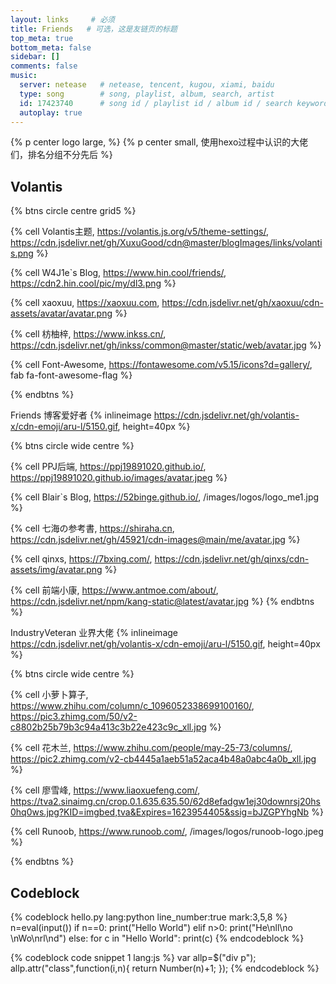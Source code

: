```yaml
---
layout: links     # 必须
title: Friends   # 可选，这是友链页的标题
top_meta: true
bottom_meta: false
sidebar: []
comments: false
music:
  server: netease   # netease, tencent, kugou, xiami, baidu
  type: song        # song, playlist, album, search, artist
  id: 17423740      # song id / playlist id / album id / search keyword
  autoplay: true
---
```


{% p center logo large,  %}
{% p center small, 使用hexo过程中认识的大佬们，排名分组不分先后 %}

## Volantis 

{% btns circle centre grid5 %}

{% cell Volantis主题, https://volantis.js.org/v5/theme-settings/, https://cdn.jsdelivr.net/gh/XuxuGood/cdn@master/blogImages/links/volantis.png %}

{% cell W4J1e`s Blog, https://www.hin.cool/friends/, https://cdn2.hin.cool/pic/my/dl3.png %}

{% cell xaoxuu, https://xaoxuu.com, https://cdn.jsdelivr.net/gh/xaoxuu/cdn-assets/avatar/avatar.png %}

{% cell 枋柚梓, https://www.inkss.cn/, https://cdn.jsdelivr.net/gh/inkss/common@master/static/web/avatar.jpg %}

{% cell Font-Awesome, https://fontawesome.com/v5.15/icons?d=gallery/, fab fa-font-awesome-flag %}

{% endbtns %}

Friends 博客爱好者 {% inlineimage https://cdn.jsdelivr.net/gh/volantis-x/cdn-emoji/aru-l/5150.gif, height=40px %}

{% btns circle wide centre %}

{% cell PPJ后端, https://ppj19891020.github.io/, https://ppj19891020.github.io/images/avatar.jpeg %}

{% cell Blair`s Blog, https://52binge.github.io/, /images/logos/logo_me1.jpg %}

{% cell 七海の参考書, https://shiraha.cn, https://cdn.jsdelivr.net/gh/45921/cdn-images@main/me/avatar.jpg %}

{% cell qinxs, https://7bxing.com/, https://cdn.jsdelivr.net/gh/qinxs/cdn-assets/img/avatar.png %}

{% cell 前端小康, https://www.antmoe.com/about/, https://cdn.jsdelivr.net/npm/kang-static@latest/avatar.jpg %}
{% endbtns %}

IndustryVeteran 业界大佬 {% inlineimage https://cdn.jsdelivr.net/gh/volantis-x/cdn-emoji/aru-l/5150.gif, height=40px %}

{% btns circle wide centre %}

{% cell 小萝卜算子, https://www.zhihu.com/column/c_1096052338699100160/, https://pic3.zhimg.com/50/v2-c8802b25b79b3c94a413c3b22e423c9c_xll.jpg %}

{% cell 花木兰, https://www.zhihu.com/people/may-25-73/columns/, https://pic2.zhimg.com/v2-cb4445a1aeb51a52aca4b48a0abc4a0b_xll.jpg %}

{% cell 廖雪峰, https://www.liaoxuefeng.com/, https://tva2.sinaimg.cn/crop.0.1.635.635.50/62d8efadgw1ej30downrsj20hs0hq0ws.jpg?KID=imgbed,tva&Expires=1623954405&ssig=bJZGPYhgNb %}

{% cell Runoob, https://www.runoob.com/, /images/logos/runoob-logo.jpeg %}

{% endbtns %}

## Codeblock

{% codeblock hello.py lang:python line_number:true mark:3,5,8 %}
n=eval(input())
if n==0:
   print("Hello World")
elif n>0:
   print("He\nll\no \nWo\nrl\nd")
else:
   for c in "Hello World":
   print(c)
{% endcodeblock %}

{% codeblock code snippet 1 lang:js %}
var allp=$("div p");
allp.attr("class",function(i,n){
           return Number(n)+1;
      });
{% endcodeblock %}     

